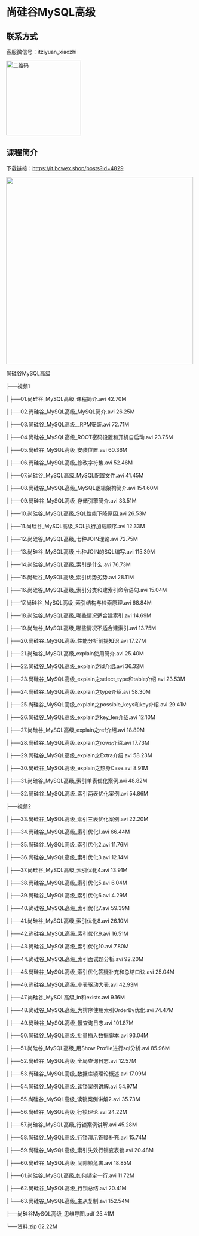 # 尚硅谷MySQL高级

## 联系方式

客服微信号：itziyuan_xiaozhi

<img src="https://ziyuanyun.oss-cn-guangzhou.aliyuncs.com/common/20240614073449/666b82192834a.jpg" width="200" height="200" alt="二维码">

## 课程简介

下载链接：https://it.bcwex.shop/posts?id=4829

<img src="https://ziyuanyun.oss-cn-guangzhou.aliyuncs.com/yun/20241201153642/674c120a60f91.jpg" width="500" alt="">

  

 尚硅谷MySQL高级

 ├──视频1

 | ├──01.尚硅谷_MySQL高级_课程简介.avi 42.70M

 | ├──02.尚硅谷_MySQL高级_MySQL简介.avi 26.25M

 | ├──03.尚硅谷_MySQL高级__RPM安装.avi 72.71M

 | ├──04.尚硅谷_MySQL高级_ROOT密码设置和开机自启动.avi 23.75M

 | ├──05.尚硅谷_MySQL高级_安装位置.avi 60.36M

 | ├──06.尚硅谷_MySQL高级_修改字符集.avi 52.46M

 | ├──07.尚硅谷_MySQL高级_MySQL配置文件.avi 41.45M

 | ├──08.尚硅谷_MySQL高级_MySQL逻辑架构简介.avi 154.60M

 | ├──09.尚硅谷_MySQL高级_存储引擎简介.avi 33.51M

 | ├──10.尚硅谷_MySQL高级_SQL性能下降原因.avi 26.53M

 | ├──11.尚硅谷_MySQL高级_SQL执行加载顺序.avi 12.33M

 | ├──12.尚硅谷_MySQL高级_七种JOIN理论.avi 72.75M

 | ├──13.尚硅谷_MySQL高级_七种JOIN的SQL编写.avi 115.39M

 | ├──14.尚硅谷_MySQL高级_索引是什么.avi 76.73M

 | ├──15.尚硅谷_MySQL高级_索引优势劣势.avi 28.11M

 | ├──16.尚硅谷_MySQL高级_索引分类和建索引命令语句.avi 15.04M

 | ├──17.尚硅谷_MySQL高级_索引结构与检索原理.avi 68.84M

 | ├──18.尚硅谷_MySQL高级_哪些情况适合建索引.avi 14.69M

 | ├──19.尚硅谷_MySQL高级_哪些情况不适合建索引.avi 13.75M

 | ├──20.尚硅谷_MySQL高级_性能分析前提知识.avi 17.27M

 | ├──21.尚硅谷_MySQL高级_explain使用简介.avi 25.40M

 | ├──22.尚硅谷_MySQL高级_explain之id介绍.avi 36.32M

 | ├──23.尚硅谷_MySQL高级_explain之select_type和table介绍.avi 23.53M

 | ├──24.尚硅谷_MySQL高级_explain之type介绍.avi 58.30M

 | ├──25.尚硅谷_MySQL高级_explain之possible_keys和key介绍.avi 29.41M

 | ├──26.尚硅谷_MySQL高级_explain之key_len介绍.avi 12.10M

 | ├──27.尚硅谷_MySQL高级_explain之ref介绍.avi 18.89M

 | ├──28.尚硅谷_MySQL高级_explain之rows介绍.avi 17.73M

 | ├──29.尚硅谷_MySQL高级_explain之Extra介绍.avi 58.23M

 | ├──30.尚硅谷_MySQL高级_explain之热身Case.avi 8.91M

 | ├──31.尚硅谷_MySQL高级_索引单表优化案例.avi 48.82M

 | └──32.尚硅谷_MySQL高级_索引两表优化案例.avi 54.86M

 ├──视频2

 | ├──33.尚硅谷_MySQL高级_索引三表优化案例.avi 22.20M

 | ├──34.尚硅谷_MySQL高级_索引优化1.avi 66.44M

 | ├──35.尚硅谷_MySQL高级_索引优化2.avi 11.76M

 | ├──36.尚硅谷_MySQL高级_索引优化3.avi 12.14M

 | ├──37.尚硅谷_MySQL高级_索引优化4.avi 13.91M

 | ├──38.尚硅谷_MySQL高级_索引优化5.avi 6.04M

 | ├──39.尚硅谷_MySQL高级_索引优化6.avi 4.29M

 | ├──40.尚硅谷_MySQL高级_索引优化7.avi 59.39M

 | ├──41.尚硅谷_MySQL高级_索引优化8.avi 26.10M

 | ├──42.尚硅谷_MySQL高级_索引优化9.avi 16.51M

 | ├──43.尚硅谷_MySQL高级_索引优化10.avi 7.80M

 | ├──44.尚硅谷_MySQL高级_索引面试题分析.avi 92.20M

 | ├──45.尚硅谷_MySQL高级_索引优化答疑补充和总结口诀.avi 25.04M

 | ├──46.尚硅谷_MySQL高级_小表驱动大表.avi 42.93M

 | ├──47.尚硅谷_MySQL高级_in和exists.avi 9.16M

 | ├──48.尚硅谷_MySQL高级_为排序使用索引OrderBy优化.avi 74.47M

 | ├──49.尚硅谷_MySQL高级_慢查询日志.avi 101.87M

 | ├──50.尚硅谷_MySQL高级_批量插入数据脚本.avi 93.04M

 | ├──51.尚硅谷_MySQL高级_用Show Profile进行sql分析.avi 85.96M

 | ├──52.尚硅谷_MySQL高级_全局查询日志.avi 12.57M

 | ├──53.尚硅谷_MySQL高级_数据库锁理论概述.avi 17.09M

 | ├──54.尚硅谷_MySQL高级_读锁案例讲解.avi 54.97M

 | ├──55.尚硅谷_MySQL高级_读锁案例讲解2.avi 35.73M

 | ├──56.尚硅谷_MySQL高级_行锁理论.avi 24.22M

 | ├──57.尚硅谷_MySQL高级_行锁案例讲解.avi 45.28M

 | ├──58.尚硅谷_MySQL高级_行锁演示答疑补充.avi 15.74M

 | ├──59.尚硅谷_MySQL高级_索引失效行锁变表锁.avi 20.48M

 | ├──60.尚硅谷_MySQL高级_间隙锁危害.avi 18.85M

 | ├──61.尚硅谷_MySQL高级_如何锁定一行.avi 11.72M

 | ├──62.尚硅谷_MySQL高级_行锁总结.avi 20.41M

 | └──63.尚硅谷_MySQL高级_主从复制.avi 152.54M

 ├──尚硅谷MySQL高级_思维导图.pdf 25.41M

 └──资料.zip 62.22M

  